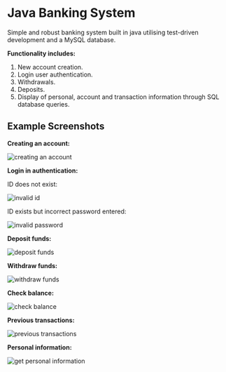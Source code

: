 # Java Banking System

Simple and robust banking system built in java utilising test-driven development and a MySQL database. 

**Functionality includes:**
1. New account creation.
2. Login user authentication.
3. Withdrawals.
4. Deposits.
5. Display of personal, account and transaction information through SQL database queries.

## Example Screenshots

**Creating an account:**

![creating an account](readmephotos/create_acc.jpeg)

**Login in authentication:**

ID does not exist: 

![invalid id](readmephotos/invalid_id.jpeg)

ID exists but incorrect password entered:

![invalid password](readmephotos/pass_attempts.jpeg)

**Deposit funds:**

![deposit funds](readmephotos/deposit.jpeg)

**Withdraw funds:**

![withdraw funds](readmephotos/withdrawal.jpeg)

**Check balance:**

![check balance](readmephotos/acc_bal.jpeg)

**Previous transactions:**

![previous transactions](readmephotos/prev_trans.jpeg)

**Personal information:**

![get personal information](readmephotos/personal_info.jpeg)